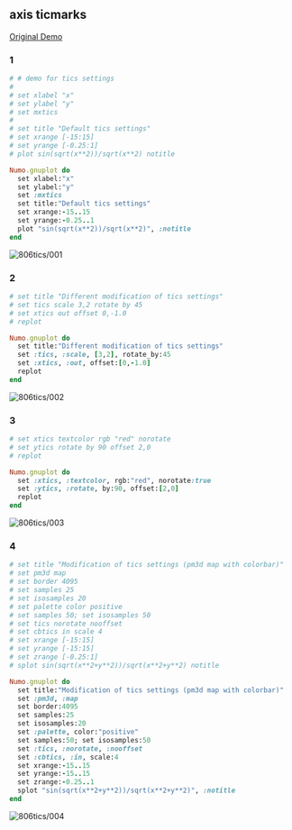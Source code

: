 ## axis ticmarks
[Original Demo](http://gnuplot.sourceforge.net/demo_4.6/tics.html)

### 1

```ruby
# # demo for tics settings
#
# set xlabel "x"
# set ylabel "y"
# set mxtics
#
# set title "Default tics settings"
# set xrange [-15:15]
# set yrange [-0.25:1]
# plot sin(sqrt(x**2))/sqrt(x**2) notitle

Numo.gnuplot do
  set xlabel:"x"
  set ylabel:"y"
  set :mxtics
  set title:"Default tics settings"
  set xrange:-15..15
  set yrange:-0.25..1
  plot "sin(sqrt(x**2))/sqrt(x**2)", :notitle
end
```
![806tics/001](https://raw.githubusercontent.com/ruby-numo/numo-gnuplot-demo/master/gnuplot/md/806tics/image/001.png)

### 2

```ruby
# set title "Different modification of tics settings"
# set tics scale 3,2 rotate by 45
# set xtics out offset 0,-1.0
# replot

Numo.gnuplot do
  set title:"Different modification of tics settings"
  set :tics, :scale, [3,2], rotate_by:45
  set :xtics, :out, offset:[0,-1.0]
  replot
end
```
![806tics/002](https://raw.githubusercontent.com/ruby-numo/numo-gnuplot-demo/master/gnuplot/md/806tics/image/002.png)

### 3

```ruby
# set xtics textcolor rgb "red" norotate
# set ytics rotate by 90 offset 2,0
# replot

Numo.gnuplot do
  set :xtics, :textcolor, rgb:"red", norotate:true
  set :ytics, :rotate, by:90, offset:[2,0]
  replot
end
```
![806tics/003](https://raw.githubusercontent.com/ruby-numo/numo-gnuplot-demo/master/gnuplot/md/806tics/image/003.png)

### 4

```ruby
# set title "Modification of tics settings (pm3d map with colorbar)"
# set pm3d map
# set border 4095
# set samples 25
# set isosamples 20
# set palette color positive
# set samples 50; set isosamples 50
# set tics norotate nooffset
# set cbtics in scale 4
# set xrange [-15:15]
# set yrange [-15:15]
# set zrange [-0.25:1]
# splot sin(sqrt(x**2+y**2))/sqrt(x**2+y**2) notitle

Numo.gnuplot do
  set title:"Modification of tics settings (pm3d map with colorbar)"
  set :pm3d, :map
  set border:4095
  set samples:25
  set isosamples:20
  set :palette, color:"positive"
  set samples:50; set isosamples:50
  set :tics, :norotate, :nooffset
  set :cbtics, :in, scale:4
  set xrange:-15..15
  set yrange:-15..15
  set zrange:-0.25..1
  splot "sin(sqrt(x**2+y**2))/sqrt(x**2+y**2)", :notitle
end
```
![806tics/004](https://raw.githubusercontent.com/ruby-numo/numo-gnuplot-demo/master/gnuplot/md/806tics/image/004.png)
